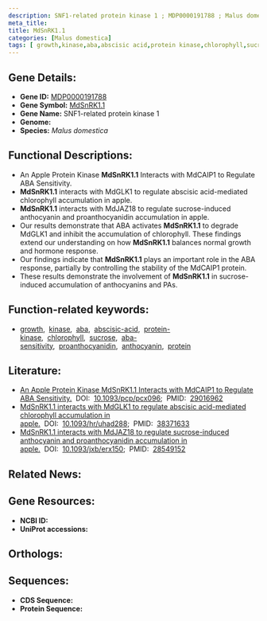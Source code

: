 ```yaml
---
description: SNF1-related protein kinase 1 ; MDP0000191788 ; Malus domestica
meta_title:
title: MdSnRK1.1
categories: [Malus domestica]
tags: [ growth,kinase,aba,abscisic acid,protein kinase,chlorophyll,sucrose,aba sensitivity,proanthocyanidin,anthocyanin,protein ]
---
```


## Gene Details:
- **Gene ID:** [MDP0000191788]()
- **Gene Symbol:** <u>MdSnRK1.1</u>
- **Gene Name:** SNF1-related protein kinase 1
- **Genome:** []()
- **Species:** *Malus domestica*

## Functional Descriptions:
   - An Apple Protein Kinase **MdSnRK1.1** Interacts with MdCAIP1 to Regulate ABA Sensitivity.
   - **MdSnRK1.1** interacts with MdGLK1 to regulate abscisic acid-mediated chlorophyll accumulation in apple.
   - **MdSnRK1.1** interacts with MdJAZ18 to regulate sucrose-induced anthocyanin and proanthocyanidin accumulation in apple.
   - Our results demonstrate that ABA activates **MdSnRK1.1** to degrade MdGLK1 and inhibit the accumulation of chlorophyll. These findings extend our understanding on how **MdSnRK1.1** balances normal growth and hormone response.
   - Our findings indicate that **MdSnRK1.1** plays an important role in the ABA response, partially by controlling the stability of the MdCAIP1 protein.
   - These results demonstrate the involvement of **MdSnRK1.1** in sucrose-induced accumulation of anthocyanins and PAs.

## Function-related keywords:
   - [growth](/tags/growth/),&nbsp;&nbsp;[kinase](/tags/kinase/),&nbsp;&nbsp;[aba](/tags/aba/),&nbsp;&nbsp;[abscisic-acid](/tags/abscisic-acid/),&nbsp;&nbsp;[protein-kinase](/tags/protein-kinase/),&nbsp;&nbsp;[chlorophyll](/tags/chlorophyll/),&nbsp;&nbsp;[sucrose](/tags/sucrose/),&nbsp;&nbsp;[aba-sensitivity](/tags/aba-sensitivity/),&nbsp;&nbsp;[proanthocyanidin](/tags/proanthocyanidin/),&nbsp;&nbsp;[anthocyanin](/tags/anthocyanin/),&nbsp;&nbsp;[protein](/tags/protein/)

## Literature:
   - [An Apple Protein Kinase MdSnRK1.1 Interacts with MdCAIP1 to Regulate ABA Sensitivity.](https://doi.org/10.1093/pcp/pcx096)&nbsp;&nbsp;DOI:&nbsp;&nbsp;[10.1093/pcp/pcx096](https://doi.org/10.1093/pcp/pcx096);&nbsp;&nbsp;PMID:&nbsp;&nbsp;[29016962](https://pubmed.ncbi.nlm.nih.gov/29016962/)
   - [MdSnRK1.1 interacts with MdGLK1 to regulate abscisic acid-mediated chlorophyll accumulation in apple.](https://doi.org/10.1093/hr/uhad288)&nbsp;&nbsp;DOI:&nbsp;&nbsp;[10.1093/hr/uhad288](https://doi.org/10.1093/hr/uhad288);&nbsp;&nbsp;PMID:&nbsp;&nbsp;[38371633](https://pubmed.ncbi.nlm.nih.gov/38371633/)
   - [MdSnRK1.1 interacts with MdJAZ18 to regulate sucrose-induced anthocyanin and proanthocyanidin accumulation in apple.](https://doi.org/10.1093/jxb/erx150)&nbsp;&nbsp;DOI:&nbsp;&nbsp;[10.1093/jxb/erx150](https://doi.org/10.1093/jxb/erx150);&nbsp;&nbsp;PMID:&nbsp;&nbsp;[28549152](https://pubmed.ncbi.nlm.nih.gov/28549152/)

## Related News:

## Gene Resources:
- **NCBI ID:**  [](https://www.ncbi.nlm.nih.gov/gene/?term=)
- **UniProt accessions:**  [](https://www.uniprot.org/uniprotkb//entry)

## Orthologs:

## Sequences:
- **CDS Sequence:**
- **Protein Sequence:**
